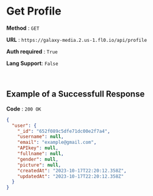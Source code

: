 # Get Profile

**Method** : `GET`

**URL** : `https://galaxy-media.2.us-1.fl0.io/api/profile`

**Auth required** : `True`

**Lang Support**: `False` 

<br />

## Example of a Successfull Response

**Code** : `200 OK` <br />

```json
{
  "user": {
    "_id": "652f089c5dfe71dc00e2f7a4",
    "username": null,
    "email": "example@gmail.com",
    "APIkey": null,
    "fullname": null,
    "gender": null,
    "picture": null,
    "createdAt": "2023-10-17T22:20:12.358Z",
    "updatedAt": "2023-10-17T22:20:12.358Z"
  }
}
```
